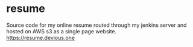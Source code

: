 # resume
Source code for my online resume routed through my jenkins server and hosted on AWS s3 as a single page website. <br>
https://resume.devious.one

